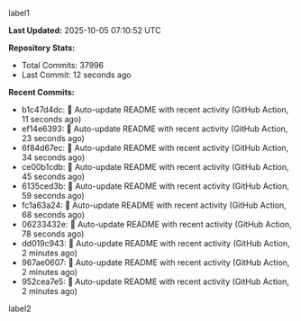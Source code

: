 
label1 
<!-- ACTIVITY_START -->
**Last Updated:** 2025-10-05 07:10:52 UTC

**Repository Stats:**
- Total Commits: 37996
- Last Commit: 12 seconds ago

**Recent Commits:**
- b1c47d4dc: 🤖 Auto-update README with recent activity (GitHub Action, 11 seconds ago)
- ef14e6393: 🤖 Auto-update README with recent activity (GitHub Action, 23 seconds ago)
- 6f84d67ec: 🤖 Auto-update README with recent activity (GitHub Action, 34 seconds ago)
- ce00b1cdb: 🤖 Auto-update README with recent activity (GitHub Action, 45 seconds ago)
- 6135ced3b: 🤖 Auto-update README with recent activity (GitHub Action, 59 seconds ago)
- fc1a63a24: 🤖 Auto-update README with recent activity (GitHub Action, 68 seconds ago)
- 06233432e: 🤖 Auto-update README with recent activity (GitHub Action, 78 seconds ago)
- dd019c943: 🤖 Auto-update README with recent activity (GitHub Action, 2 minutes ago)
- 967ae0607: 🤖 Auto-update README with recent activity (GitHub Action, 2 minutes ago)
- 952cea7e5: 🤖 Auto-update README with recent activity (GitHub Action, 2 minutes ago)
<!-- ACTIVITY_END -->

label2
